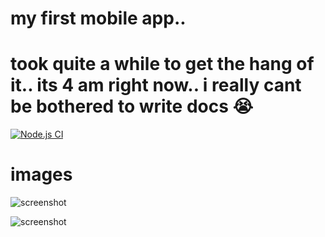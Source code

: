 # my first mobile app..
# took quite a while to get the hang of it.. its 4 am right now.. i really cant be bothered to write docs :sob:

[![Node.js CI](https://github.com/amukh1/arch-mobile/actions/workflows/node.js2.yml/badge.svg)](https://github.com/amukh1/arch-mobile/actions/workflows/node.js2.yml)

# images

![screenshot](https://media.discordapp.net/attachments/696953764891983953/1026025582900809728/IMG_0417.png?width=310&height=671)

![screenshot](https://media.discordapp.net/attachments/696953764891983953/1026130243355934781/IMG_0419.png?width=310&height=671)
